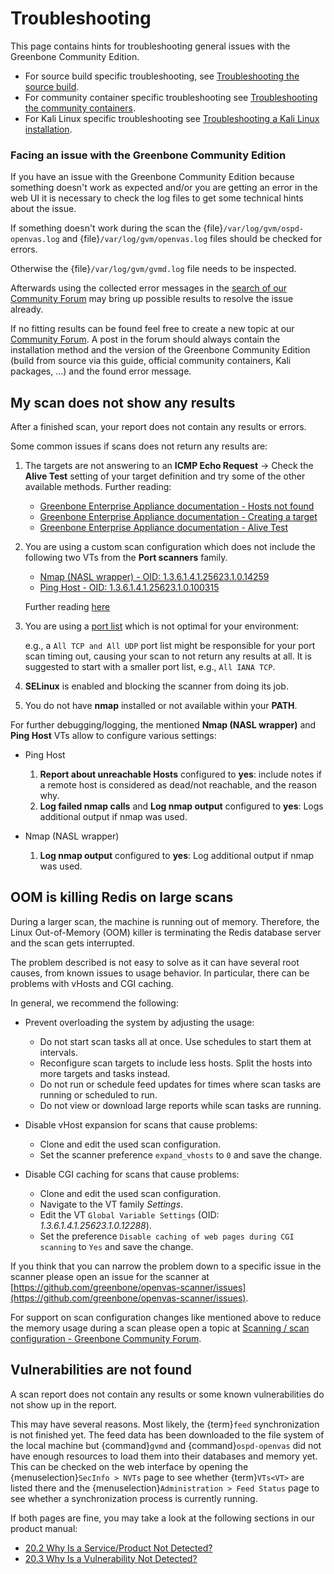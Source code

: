 # Troubleshooting

This page contains hints for troubleshooting general issues with the
Greenbone Community Edition.

- For source build specific troubleshooting, see
[Troubleshooting the source build](./22.4/source-build/troubleshooting.md).
- For community container specific troubleshooting see [Troubleshooting the community containers](./22.4/container/troubleshooting.md).
- For Kali Linux specific troubleshooting see [Troubleshooting a Kali Linux installation](./22.4/kali/troubleshooting.md).

### Facing an issue with the Greenbone Community Edition

If you have an issue with the Greenbone Community Edition because something
doesn't work as expected and/or you are getting an error in the web UI it is
necessary to check the log files to get some technical hints about the issue.

If something doesn't work during the scan the {file}`/var/log/gvm/ospd-openvas.log`
and {file}`/var/log/gvm/openvas.log` files should be checked for errors.

Otherwise the {file}`/var/log/gvm/gvmd.log` file needs to be inspected.

Afterwards using the collected error messages in the [search of our Community Forum](https://forum.greenbone.net/search)
may bring up possible results to resolve the issue already.

If no fitting results can be found feel free to create a new topic at our
[Community Forum](https://forum.greenbone.net/). A post in the forum should
always contain the installation method and the version of the Greenbone
Community Edition (build from source via this guide, official community
containers, Kali packages, ...) and the found error message.


## My scan does not show any results

After a finished scan, your report does not contain any results or errors.

Some common issues if scans does not return any results are:

1. The targets are not answering to an **ICMP Echo Request** → Check the
   **Alive Test** setting of your target definition and try some of the other
   available methods. Further reading:

   - [Greenbone Enterprise Appliance documentation - Hosts not found](https://docs.greenbone.net/GSM-Manual/gos-22.04/en/scanning.html#hosts-not-found)
   - [Greenbone Enterprise Appliance documentation - Creating a target](https://docs.greenbone.net/GSM-Manual/gos-22.04/en/scanning.html#creating-a-target)
   - [Greenbone Enterprise Appliance documentation - Alive Test](https://docs.greenbone.net/GSM-Manual/gos-22.04/en/scanning.html#alive-test)

2. You are using a custom scan configuration which does not include the following
   two VTs from the **Port scanners** family.

   - [Nmap (NASL wrapper) - OID: 1.3.6.1.4.1.25623.1.0.14259](https://secinfo.greenbone.net/nvt/1.3.6.1.4.1.25623.1.0.14259)
   - [Ping Host - OID: 1.3.6.1.4.1.25623.1.0.100315](https://secinfo.greenbone.net/nvt/1.3.6.1.4.1.25623.1.0.100315)

    Further reading [here](https://community.greenbone.net/t/hint-self-created-scan-configs-copy-of-empty-scan-config-showing-no-results/331)

3. You are using a [port list](https://docs.greenbone.net/GSM-Manual/gos-22.04/en/performance.html#selecting-a-port-list-for-a-task)
   which is not optimal for your environment:

    e.g., a ``All TCP and All UDP`` port list might be responsible for your
    port scan timing out, causing your scan to not return any results at all.
    It is suggested to start with a smaller port list, e.g., ``All IANA TCP``.

4. **SELinux** is enabled and blocking the scanner from doing its job.

5. You do not have **nmap** installed or not available within your **PATH**.

For further debugging/logging, the mentioned **Nmap (NASL wrapper)** and
**Ping Host** VTs allow to configure various settings:

* Ping Host
    1. **Report about unreachable Hosts** configured to **yes**: include notes
      if a remote host is considered as dead/not reachable, and the reason why.
    2. **Log failed nmap calls** and **Log nmap output** configured to **yes**:
      Logs additional output if nmap was used.

* Nmap (NASL wrapper)
    1. **Log nmap output** configured to **yes**: Log additional output if nmap
      was used.

## OOM is killing Redis on large scans

During a larger scan, the machine is running out of memory. Therefore, the Linux
Out-of-Memory (OOM) killer is terminating the Redis database server and the scan
gets interrupted.

The problem described is not easy to solve as it can have several root causes,
from known issues to usage behavior. In particular, there can be problems with
vHosts and CGI caching.

In general, we recommend the following:

* Prevent overloading the system by adjusting the usage:
    * Do not start scan tasks all at once. Use schedules to start them at intervals.
    * Reconfigure scan targets to include less hosts. Split the hosts into more targets and tasks instead.
    * Do not run or schedule feed updates for times where scan tasks are running or scheduled to run.
    * Do not view or download large reports while scan tasks are running.

* Disable vHost expansion for scans that cause problems:
    * Clone and edit the used scan configuration.
    * Set the scanner preference `expand_vhosts` to `0` and save the change.

* Disable CGI caching for scans that cause problems:
    * Clone and edit the used scan configuration.
    * Navigate to the VT family *Settings*.
    * Edit the VT `Global Variable Settings` (OID: *1.3.6.1.4.1.25623.1.0.12288*).
    * Set the preference `Disable caching of web pages during CGI scanning` to `Yes` and save the change.

If you think that you can narrow the problem down to a specific issue in the
scanner please open an issue for the scanner at
[https://github.com/greenbone/openvas-scanner/issues](https://github.com/greenbone/openvas-scanner/issues).

For support on scan configuration changes like mentioned above to reduce the
memory usage during a scan please open a topic at
[Scanning / scan configuration - Greenbone Community Forum](https://forum.greenbone.net/c/scanning-scan-configuration/26).

## Vulnerabilities are not found

A scan report does not contain any results or some known vulnerabilities do not
show up in the report.

This may have several reasons. Most likely, the {term}`feed` synchronization is not
finished yet. The feed data has been downloaded to the file system of the local
machine but {command}`gvmd` and {command}`ospd-openvas` did not have enough resources
to load them into their databases and memory yet. This can be checked on the web interface
by opening the {menuselection}`SecInfo > NVTs` page to see whether {term}`VTs<VT>`
are listed there and the {menuselection}`Administration > Feed Status`
page to see whether a synchronization process is currently running.

If both pages are fine, you may take a look at the following sections in our
product manual:
- [20.2 Why Is a Service/Product Not Detected?](https://docs.greenbone.net/GSM-Manual/gos-22.04/en/faq.html#why-is-a-service-product-not-detected)
- [20.3 Why Is a Vulnerability Not Detected?](https://docs.greenbone.net/GSM-Manual/gos-22.04/en/faq.html#why-is-a-vulnerability-not-detected)
